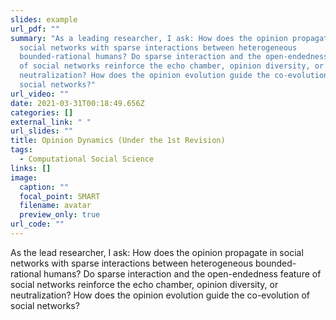```yaml
---
slides: example
url_pdf: ""
summary: "As a leading researcher, I ask: How does the opinion propagate in
  social networks with sparse interactions between heterogeneous
  bounded-rational humans? Do sparse interaction and the open-endedness feature
  of social networks reinforce the echo chamber, opinion diversity, or
  neutralization? How does the opinion evolution guide the co-evolution of
  social networks?"
url_video: ""
date: 2021-03-31T00:18:49.656Z
categories: []
external_link: " "
url_slides: ""
title: Opinion Dynamics (Under the 1st Revision)
tags:
  - Computational Social Science
links: []
image:
  caption: ""
  focal_point: SMART
  filename: avatar
  preview_only: true
url_code: ""
---
```

As the lead researcher, I ask: How does the opinion propagate in social networks with sparse interactions between heterogeneous bounded-rational humans? Do sparse interaction and the open-endedness feature of social networks reinforce the echo chamber, opinion diversity, or neutralization? How does the opinion evolution guide the co-evolution of social networks?